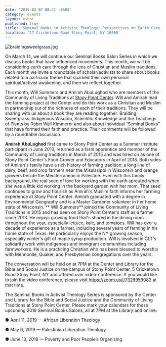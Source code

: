 ```yaml
---
date: '2019-03-07 08:41 -0500'
category: events
layout: event
published: true
title: 'Seminal Books in Activist Theology: Perspectives on Earth Care'
location: '17 Cricketown Road Stony Point, NY 10980'
---
```

![braidingsweetgrass.jpg]({{site.baseurl}}/_posts/braidingsweetgrass.jpg)


On March 14, we will continue our Seminal Books Salon Series in which we discuss books that have influenced movements. This month, we will be considering earth care through the lens of Christian and Muslim traditions. Each month we invite a roundtable of scholar/activists to share about books related to a particular theme that sparked their own personal spiritual/activist awakening, and then we reflect together.

This month, Will Summers and Amirah AbuLughod who are members of the Community of Living Traditions at [Stony Point Center](https://www.stonypointcenter.org). Will and Amirah lead the farming project at the Center and do this work as a Christian and Muslim in partnership out of the richness of each of their traditions. They will be sharing with us about a book they are reading together: Braiding Sweetgrass: Indigenous Wisdom, Scientific Knowledge and the Teachings of Plants  by Robin Wall Kimmerer and also about individual “Seminal Books” that have formed their faith and practice. Their comments will be followed by a roundtable discussion.

**Amirah AbuLughod** first came to Stony Point Center as a Summer Institute participant in June 2013, returned as a farm apprentice and member of the Community of Living traditions in March of 2015 and was hired on as one of Stony Point Center's Food Grower and Educators in April of 2018. Both sides of Amirah's family have a rich history of farming tradition; a long line of dairy, beef, and crop farmers near the Mississippi in Wisconsin and orange growers beside the Mediterranean in Palestine. Even with this family background, the real seed of love for working with the earth sprouted when she was a little kid working in the backyard garden with her mom. That seed continues to grow and flourish as Amirah's Muslim faith informs her farming experience at Stony Point Center. Amirah graduated with a degree in Environmental Geography and is a Master Gardener volunteer in her home state of Wisconsin.
**
Will Summers** joined the Community of Living Traditions in 2015 and has been on Stony Point Center's staff as a farmer since 2013. He enjoys growing food that's shared in the dining room throughout the year, especially lettuce, kale, and tomatoes. Will has over a decade of experience as a farmer, including several years of farming in his home state of Texas.  He particularly enjoys the NY growing season, especially winter's gift of maple syrup production. Will is involved in CLT's solidarity work with indigenous and immigrant communities including farmworkers. He is a practicing Christian who has been blessed to worship with Mennonite, Quaker, and Presbyterian congregations over the years.

The conversation will be held on at 7PM at the Center and Library for the Bible and Social Justice on the campus of Stony Point Center, 5 Cricketown Road Stony Point, NY and offered over video-conference. If you would like to join the video conference, please visit https://zoom.us/j/7328959083 at that time. 

The Seminal Books in Activist Theology Series is sponsored by the Center and Library for the Bible and Social Justice and the Community of Living Traditions at Stony Point Center.
Please mark your calendars for these upcoming 2019 Seminal Books Salons, all at 7PM at the Library and online:

● April 11, 2019 — African Liberation Theology

● May 9, 2019 — Palestinian Liberation Theology

● June 13, 2019 — Poverty and Poor People’s Organizing
